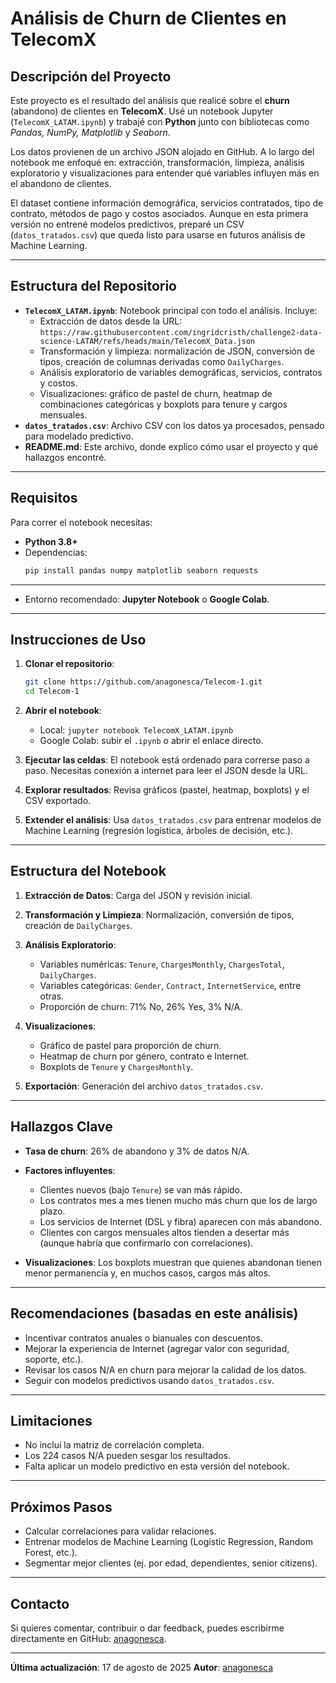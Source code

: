 # Análisis de Churn de Clientes en TelecomX

## Descripción del Proyecto
Este proyecto es el resultado del análisis que realicé sobre el **churn** (abandono) de clientes en **TelecomX**. Usé un notebook Jupyter (`TelecomX_LATAM.ipynb`) y trabajé con **Python** junto con bibliotecas como *Pandas, NumPy, Matplotlib* y *Seaborn*.  

Los datos provienen de un archivo JSON alojado en GitHub. A lo largo del notebook me enfoqué en: extracción, transformación, limpieza, análisis exploratorio y visualizaciones para entender qué variables influyen más en el abandono de clientes.  

El dataset contiene información demográfica, servicios contratados, tipo de contrato, métodos de pago y costos asociados. Aunque en esta primera versión no entrené modelos predictivos, preparé un CSV (`datos_tratados.csv`) que queda listo para usarse en futuros análisis de Machine Learning.  

---

## Estructura del Repositorio
- **`TelecomX_LATAM.ipynb`**: Notebook principal con todo el análisis. Incluye:
  - Extracción de datos desde la URL:  
    `https://raw.githubusercontent.com/ingridcristh/challenge2-data-science-LATAM/refs/heads/main/TelecomX_Data.json`
  - Transformación y limpieza: normalización de JSON, conversión de tipos, creación de columnas derivadas como `DailyCharges`.  
  - Análisis exploratorio de variables demográficas, servicios, contratos y costos.  
  - Visualizaciones: gráfico de pastel de churn, heatmap de combinaciones categóricas y boxplots para tenure y cargos mensuales.  
- **`datos_tratados.csv`**: Archivo CSV con los datos ya procesados, pensado para modelado predictivo.  
- **README.md**: Este archivo, donde explico cómo usar el proyecto y qué hallazgos encontré.  

---

## Requisitos
Para correr el notebook necesitas:  

- **Python 3.8+**  
- Dependencias:  
  ```bash
  pip install pandas numpy matplotlib seaborn requests

---
* Entorno recomendado: **Jupyter Notebook** o **Google Colab**.

---

## Instrucciones de Uso

1. **Clonar el repositorio**:

   ```bash
   git clone https://github.com/anagonesca/Telecom-1.git
   cd Telecom-1
   ```
2. **Abrir el notebook**:

   * Local: `jupyter notebook TelecomX_LATAM.ipynb`
   * Google Colab: subir el `.ipynb` o abrir el enlace directo.
3. **Ejecutar las celdas**: El notebook está ordenado para correrse paso a paso. Necesitas conexión a internet para leer el JSON desde la URL.
4. **Explorar resultados**: Revisa gráficos (pastel, heatmap, boxplots) y el CSV exportado.
5. **Extender el análisis**: Usa `datos_tratados.csv` para entrenar modelos de Machine Learning (regresión logística, árboles de decisión, etc.).

---

## Estructura del Notebook

1. **Extracción de Datos**: Carga del JSON y revisión inicial.
2. **Transformación y Limpieza**: Normalización, conversión de tipos, creación de `DailyCharges`.
3. **Análisis Exploratorio**:

   * Variables numéricas: `Tenure`, `ChargesMonthly`, `ChargesTotal`, `DailyCharges`.
   * Variables categóricas: `Gender`, `Contract`, `InternetService`, entre otras.
   * Proporción de churn: 71% No, 26% Yes, 3% N/A.
4. **Visualizaciones**:

   * Gráfico de pastel para proporción de churn.
   * Heatmap de churn por género, contrato e Internet.
   * Boxplots de `Tenure` y `ChargesMonthly`.
5. **Exportación**: Generación del archivo `datos_tratados.csv`.

---

## Hallazgos Clave

* **Tasa de churn**: 26% de abandono y 3% de datos N/A.
* **Factores influyentes**:

  * Clientes nuevos (bajo `Tenure`) se van más rápido.
  * Los contratos mes a mes tienen mucho más churn que los de largo plazo.
  * Los servicios de Internet (DSL y fibra) aparecen con más abandono.
  * Clientes con cargos mensuales altos tienden a desertar más (aunque habría que confirmarlo con correlaciones).
* **Visualizaciones**: Los boxplots muestran que quienes abandonan tienen menor permanencia y, en muchos casos, cargos más altos.

---

## Recomendaciones (basadas en este análisis)

* Incentivar contratos anuales o bianuales con descuentos.
* Mejorar la experiencia de Internet (agregar valor con seguridad, soporte, etc.).
* Revisar los casos N/A en churn para mejorar la calidad de los datos.
* Seguir con modelos predictivos usando `datos_tratados.csv`.

---

## Limitaciones

* No incluí la matriz de correlación completa.
* Los 224 casos N/A pueden sesgar los resultados.
* Falta aplicar un modelo predictivo en esta versión del notebook.

---

## Próximos Pasos

* Calcular correlaciones para validar relaciones.
* Entrenar modelos de Machine Learning (Logistic Regression, Random Forest, etc.).
* Segmentar mejor clientes (ej. por edad, dependientes, senior citizens).

---

## Contacto

Si quieres comentar, contribuir o dar feedback, puedes escribirme directamente en GitHub: [anagonesca](https://github.com/anagonesca).

---

**Última actualización**: 17 de agosto de 2025
**Autor**: [anagonesca](https://github.com/anagonesca)

